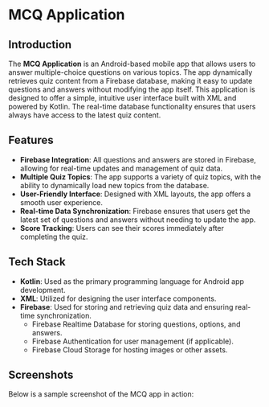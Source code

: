 # MCQ Application

## Introduction
The **MCQ Application** is an Android-based mobile app that allows users to answer multiple-choice questions on various topics. The app dynamically retrieves quiz content from a Firebase database, making it easy to update questions and answers without modifying the app itself. This application is designed to offer a simple, intuitive user interface built with XML and powered by Kotlin. The real-time database functionality ensures that users always have access to the latest quiz content.

## Features
- **Firebase Integration**: All questions and answers are stored in Firebase, allowing for real-time updates and management of quiz data.
- **Multiple Quiz Topics**: The app supports a variety of quiz topics, with the ability to dynamically load new topics from the database.
- **User-Friendly Interface**: Designed with XML layouts, the app offers a smooth user experience.
- **Real-time Data Synchronization**: Firebase ensures that users get the latest set of questions and answers without needing to update the app.
- **Score Tracking**: Users can see their scores immediately after completing the quiz.

## Tech Stack
- **Kotlin**: Used as the primary programming language for Android app development.
- **XML**: Utilized for designing the user interface components.
- **Firebase**: Used for storing and retrieving quiz data and ensuring real-time synchronization.
    - Firebase Realtime Database for storing questions, options, and answers.
    - Firebase Authentication for user management (if applicable).
    - Firebase Cloud Storage for hosting images or other assets.

## Screenshots
Below is a sample screenshot of the MCQ app in action:

  
